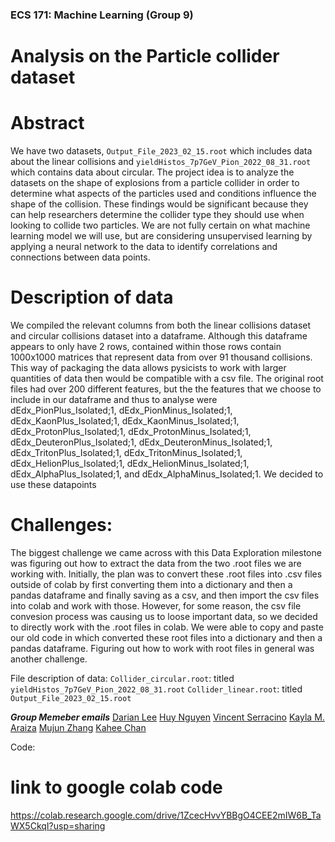 ### ECS 171: Machine Learning (Group 9)

# Analysis on the Particle collider dataset

# Abstract

We have two datasets, `Output_File_2023_02_15.root` which includes data about the linear collisions and `yieldHistos_7p7GeV_Pion_2022_08_31.root` which contains data about circular. The project idea is to analyze the datasets on the shape of explosions from a particle collider in order to determine what aspects of the particles used and conditions influence the shape of the collision. These findings would be significant because they can help researchers determine the collider type they should use when looking to collide two particles. We are not fully certain on what machine learning model we will use, but are considering unsupervised learning by applying a neural network to the data to identify correlations and connections between data points. 



# Description of data
We compiled the relevant columns from both the linear collisions dataset and circular collisions dataset into a dataframe. Although this dataframe appears to only have 2 rows, contained within those rows contain 1000x1000 matrices that represent data from over 91 thousand collisions. This way of packaging the data allows pysicists to work with larger quantities of data then would be compatible with a csv file. The original root files had over 200 different features, but the the features that we choose to include in our dataframe and thus to analyse were dEdx_PionPlus_Isolated;1, dEdx_PionMinus_Isolated;1, dEdx_KaonPlus_Isolated;1, dEdx_KaonMinus_Isolated;1, dEdx_ProtonPlus_Isolated;1, dEdx_ProtonMinus_Isolated;1, dEdx_DeuteronPlus_Isolated;1, dEdx_DeuteronMinus_Isolated;1, dEdx_TritonPlus_Isolated;1, dEdx_TritonMinus_Isolated;1, dEdx_HelionPlus_Isolated;1, dEdx_HelionMinus_Isolated;1, dEdx_AlphaPlus_Isolated;1, and dEdx_AlphaMinus_Isolated;1. We decided to use these datapoints 


# Challenges:
The biggest challenge we came across with this Data Exploration milestone was figuring out how to extract the data from the two .root files we are working with. Initially, the plan was to convert these .root files into .csv files outside of colab by first converting them into a dictionary and then a pandas dataframe and finally saving as a csv, and then import the csv files into colab and work with those. However, for some reason, the csv file convesion process was causing us to loose important data, so we decided to directly work with the .root files in colab. We were able to copy and paste our old code in which converted these root files into a dictionary and then a pandas dataframe. Figuring out how to work with root files in general was another challenge.


File description of data:
`Collider_circular.root`: titled `yieldHistos_7p7GeV_Pion_2022_08_31.root`
`Collider_linear.root`: titled `Output_File_2023_02_15.root`



***Group Memeber emails*** 
[Darian Lee](deee@ucdavis.edu)
[Huy Nguyen](hxnguyen@ucdavis.edu)
[Vincent Serracino](vpserracino@ucdavis.edu)
[Kayla M. Araiza](kmaraiza@ucdavis.edu)
[Mujun Zhang](mjuzhang@ucdavis.edu)
[Kahee Chan](kahchan@ucdavis.edu)


Code:
# link to google colab code 
https://colab.research.google.com/drive/1ZcecHvvYBBgO4CEE2mIW6B_TaWX5CkqI?usp=sharing
